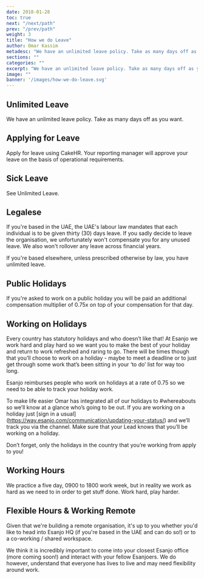```yaml
---
date: 2018-01-28
toc: true
next: "/next/path"
prev: "/prev/path"
weight: 3
title: "How we do Leave"
author: Omar Kassim
metadesc: "We have an unlimited leave policy. Take as many days off as you want."
sections: ""
categories: ""
excerpt: "We have an unlimited leave policy. Take as many days off as you want."
image: ""
banner: '/images/how-we-do-leave.svg'
---
```


## Unlimited Leave
We have an unlimited leave policy. Take as many days off as you want.

## Applying for Leave
Apply for leave using CakeHR. Your reporting manager will approve your leave on the basis of operational requirements.

## Sick Leave
See Unlimited Leave.

## Legalese
If you're based in the UAE, the UAE's labour law mandates that each individual is to be given thirty (30) days leave. If you sadly decide to leave the organisation, we unfortunately won't compensate you for any unused leave. We also won't rollover any leave across financial years.

If you're based elsewhere, unless prescribed otherwise by law, you have unlimited leave.

## Public Holidays
If you're asked to work on a public holiday you will be paid an additional compensation multiplier of 0.75x on top of your compensation for that day.

## Working on Holidays

Every country has statutory holidays and who doesn’t like that! At Esanjo we work hard and play hard so we want you to make the best of your holiday and return to work refreshed and raring to go. There will be times though that you’ll choose to work on a holiday - maybe to meet a deadline or to just get through some work that’s been sitting in your ‘to do’ list for way too long. 

Esanjo reimburses people who work on holidays at a rate of 0.75 so we need to be able to track your holiday work.

To make life easier Omar has integrated all of our holidays to #whereabouts so we’ll know at a glance who’s going to be out. If you are working on a holiday just [sign in a usual] (https://way.esanjo.com/communication/updating-your-status/) and we’ll track you via the channel. Make sure that your Lead knows that you’ll be working on a holiday.

Don’t forget, only the holidays in the country that you’re working from apply to you! 

## Working Hours
We practice a five day, 0900 to 1800 work week, but in reality we work as hard as we need to in order to get stuff done. Work hard, play harder.

## Flexible Hours & Working Remote
Given that we're building a remote organisation, it's up to you whether you'd like to head into Esanjo HQ (if you're based in the UAE and can do so!) or to a co-working / shared workspace.


We think it is incredibly important to come into your closest Esanjo office (more coming soon!) and interact with your fellow Esanjoers. We do however, understand that everyone has lives to live and may need flexibility around work.
